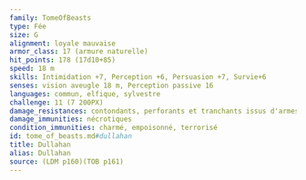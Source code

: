 ```yaml
---
family: TomeOfBeasts
type: Fée
size: G
alignment: loyale mauvaise
armor_class: 17 (armure naturelle)
hit_points: 178 (17d10+85)
speed: 18 m
skills: Intimidation +7, Perception +6, Persuasion +7, Survie+6
senses: vision aveugle 18 m, Perception passive 16
languages: commun, elfique, sylvestre
challenge: 11 (7 200PX)
damage_resistances: contondants, perforants et tranchants issus d'armes non magiques
damage_immunities: nécrotiques
condition_immunities: charmé, empoisonné, terrorisé
id: tome_of_beasts.md#dullahan
title: Dullahan
alias: Dullahan
source: (LDM p160)(TOB p161)
---
```


